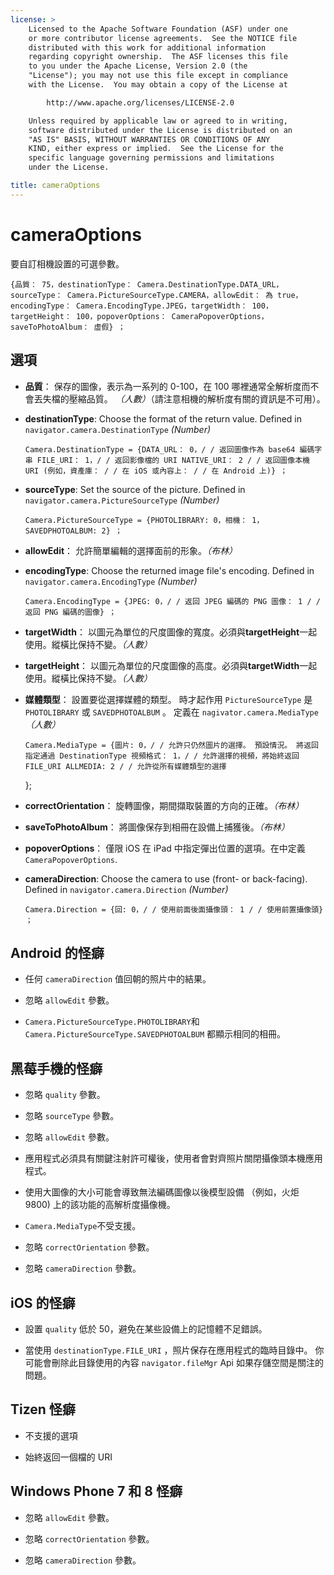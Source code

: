 ```yaml
---
license: >
    Licensed to the Apache Software Foundation (ASF) under one
    or more contributor license agreements.  See the NOTICE file
    distributed with this work for additional information
    regarding copyright ownership.  The ASF licenses this file
    to you under the Apache License, Version 2.0 (the
    "License"); you may not use this file except in compliance
    with the License.  You may obtain a copy of the License at

        http://www.apache.org/licenses/LICENSE-2.0

    Unless required by applicable law or agreed to in writing,
    software distributed under the License is distributed on an
    "AS IS" BASIS, WITHOUT WARRANTIES OR CONDITIONS OF ANY
    KIND, either express or implied.  See the License for the
    specific language governing permissions and limitations
    under the License.

title: cameraOptions
---
```


# cameraOptions

要自訂相機設置的可選參數。

    {品質： 75，destinationType： Camera.DestinationType.DATA_URL，sourceType： Camera.PictureSourceType.CAMERA，allowEdit： 為 true，encodingType： Camera.EncodingType.JPEG，targetWidth： 100，targetHeight： 100，popoverOptions： CameraPopoverOptions，saveToPhotoAlbum： 虛假} ；
    

## 選項

*   **品質**： 保存的圖像，表示為一系列的 0-100，在 100 哪裡通常全解析度而不會丟失檔的壓縮品質。 *（人數）*（請注意相機的解析度有關的資訊是不可用）。

*   **destinationType**: Choose the format of the return value. Defined in `navigator.camera.DestinationType` *(Number)*
    
        Camera.DestinationType = {DATA_URL： 0，/ / 返回圖像作為 base64 編碼字串 FILE_URI： 1，/ / 返回影像檔的 URI NATIVE_URI： 2 / / 返回圖像本機 URI (例如，資產庫： / / 在 iOS 或內容上： / / 在 Android 上)} ；
        

*   **sourceType**: Set the source of the picture. Defined in `navigator.camera.PictureSourceType` *(Number)*
    
        Camera.PictureSourceType = {PHOTOLIBRARY: 0，相機： 1，SAVEDPHOTOALBUM: 2} ；
        

*   **allowEdit**： 允許簡單編輯的選擇面前的形象。*（布林）*

*   **encodingType**: Choose the returned image file's encoding. Defined in `navigator.camera.EncodingType` *(Number)*
    
        Camera.EncodingType = {JPEG: 0，/ / 返回 JPEG 編碼的 PNG 圖像： 1 / / 返回 PNG 編碼的圖像} ；
        

*   **targetWidth**： 以圖元為單位的尺度圖像的寬度。必須與**targetHeight**一起使用。縱橫比保持不變。*（人數）*

*   **targetHeight**： 以圖元為單位的尺度圖像的高度。必須與**targetWidth**一起使用。縱橫比保持不變。*（人數）*

*   **媒體類型**： 設置要從選擇媒體的類型。 時才起作用 `PictureSourceType` 是 `PHOTOLIBRARY` 或 `SAVEDPHOTOALBUM` 。 定義在 `nagivator.camera.MediaType` *（人數）* 
    
        Camera.MediaType = {圖片: 0，/ / 允許只仍然圖片的選擇。 預設情況。 將返回指定通過 DestinationType 視頻格式： 1，/ / 允許選擇的視頻，將始終返回 FILE_URI ALLMEDIA: 2 / / 允許從所有媒體類型的選擇
        
    
    };

*   **correctOrientation**： 旋轉圖像，期間擷取裝置的方向的正確。*（布林）*

*   **saveToPhotoAlbum**： 將圖像保存到相冊在設備上捕獲後。*（布林）*

*   **popoverOptions**： 僅限 iOS 在 iPad 中指定彈出位置的選項。在中定義`CameraPopoverOptions`.

*   **cameraDirection**: Choose the camera to use (front- or back-facing). Defined in `navigator.camera.Direction` *(Number)*
    
        Camera.Direction = {回: 0，/ / 使用前面後面攝像頭： 1 / / 使用前置攝像頭} ；
        

## Android 的怪癖

*   任何 `cameraDirection` 值回朝的照片中的結果。

*   忽略 `allowEdit` 參數。

*   `Camera.PictureSourceType.PHOTOLIBRARY`和 `Camera.PictureSourceType.SAVEDPHOTOALBUM` 都顯示相同的相冊。

## 黑莓手機的怪癖

*   忽略 `quality` 參數。

*   忽略 `sourceType` 參數。

*   忽略 `allowEdit` 參數。

*   應用程式必須具有關鍵注射許可權後，使用者會對齊照片關閉攝像頭本機應用程式。

*   使用大圖像的大小可能會導致無法編碼圖像以後模型設備 （例如，火炬 9800) 上的該功能的高解析度攝像機。

*   `Camera.MediaType`不受支援。

*   忽略 `correctOrientation` 參數。

*   忽略 `cameraDirection` 參數。

## iOS 的怪癖

*   設置 `quality` 低於 50，避免在某些設備上的記憶體不足錯誤。

*   當使用 `destinationType.FILE_URI` ，照片保存在應用程式的臨時目錄中。 你可能會刪除此目錄使用的內容 `navigator.fileMgr` Api 如果存儲空間是關注的問題。

## Tizen 怪癖

*   不支援的選項

*   始終返回一個檔的 URI

## Windows Phone 7 和 8 怪癖

*   忽略 `allowEdit` 參數。

*   忽略 `correctOrientation` 參數。

*   忽略 `cameraDirection` 參數。
